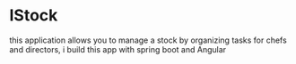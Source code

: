 # IStock
 this application allows you to manage a stock by organizing tasks for chefs and directors, i build this app with spring boot and Angular
